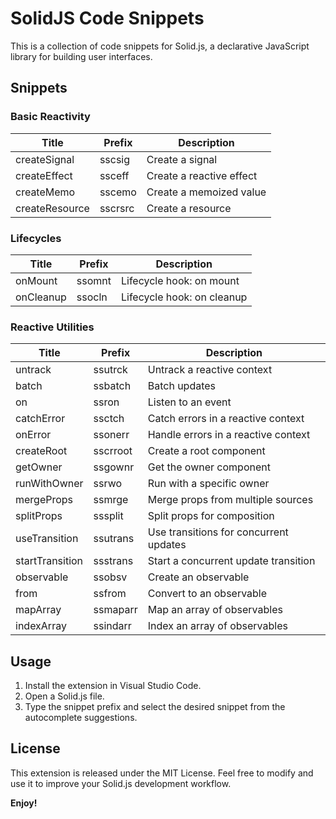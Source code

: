 # SolidJS Code Snippets

This is a collection of code snippets for Solid.js, a declarative JavaScript library for building user interfaces.

## Snippets

### Basic Reactivity

| Title          | Prefix  | Description              |
| -------------- | ------- | ------------------------ |
| createSignal   | sscsig  | Create a signal          |
| createEffect   | ssceff  | Create a reactive effect |
| createMemo     | sscemo  | Create a memoized value  |
| createResource | sscrsrc | Create a resource        |

### Lifecycles

| Title     | Prefix | Description                |
| --------- | ------ | -------------------------- |
| onMount   | ssomnt | Lifecycle hook: on mount   |
| onCleanup | ssocln | Lifecycle hook: on cleanup |

### Reactive Utilities

| Title           | Prefix   | Description                            |
| --------------- | -------- | -------------------------------------- |
| untrack         | ssutrck  | Untrack a reactive context             |
| batch           | ssbatch  | Batch updates                          |
| on              | ssron    | Listen to an event                     |
| catchError      | ssctch   | Catch errors in a reactive context     |
| onError         | ssonerr  | Handle errors in a reactive context    |
| createRoot      | sscrroot | Create a root component                |
| getOwner        | ssgownr  | Get the owner component                |
| runWithOwner    | ssrwo    | Run with a specific owner              |
| mergeProps      | ssmrge   | Merge props from multiple sources      |
| splitProps      | sssplit  | Split props for composition            |
| useTransition   | ssutrans | Use transitions for concurrent updates |
| startTransition | ssstrans | Start a concurrent update transition   |
| observable      | ssobsv   | Create an observable                   |
| from            | ssfrom   | Convert to an observable               |
| mapArray        | ssmaparr | Map an array of observables            |
| indexArray      | ssindarr | Index an array of observables          |

## Usage

1. Install the extension in Visual Studio Code.
2. Open a Solid.js file.
3. Type the snippet prefix and select the desired snippet from the autocomplete suggestions.

## License

This extension is released under the MIT License. Feel free to modify and use it to improve your Solid.js development workflow.

**Enjoy!**
